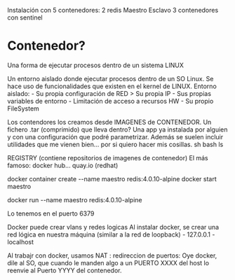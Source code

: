 Instalación con 5 contenedores:
    2 redis
        Maestro
        Esclavo
    3 contenedores con sentinel

# Contenedor?

Una forma de ejecutar procesos dentro de un sistema LINUX

Un entorno aislado donde ejecutar procesos dentro de un SO Linux.
Se hace uso de funcionalidades que existen en el kernel de LINUX.
Entorno aislado:
    - Su propia configuración de RED > Su propia IP
    - Sus propias variables de entorno
    - Limitación de acceso a recursos HW
    - Su propio FileSystem

Los contendores los creamos desde IMAGENES de CONTENEDOR.
Un fichero .tar (comprimido) que lleva dentro? Una app ya instalada por alguien y 
    con una configuración que podré parametrizar.
    Además se suelen incluir utilidades que me vienen bien... por si quiero hacer mis cosillas.
        sh bash ls

REGISTRY (contiene repositorios de imagenes de contenedor)
El más famoso: docker hub... quay.io (redhat)


docker container create --name maestro redis:4.0.10-alpine
docker start maestro

docker run --name maestro redis:4.0.10-alpine

Lo tenemos en el puerto 6379

Docker puede crear vlans y redes logicas 
Al instalar docker, se crear una red lógica en nuestra máquina (similar a la red de loopback) - 127.0.0.1 - localhost

Al trabajr con docker, usamos NAT : redireccion de puertos:
    Oye docker, dile al SO, que cuando le manden algo a un PUERTO XXXX del host lo reenvie al Puerto YYYY del contenedor.